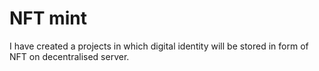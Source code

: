 # NFT mint
 I have created a projects in which digital identity will be stored in form of NFT on decentralised server.
